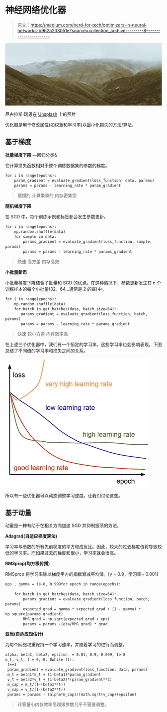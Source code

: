 # 神经网络优化器

> 原文：<https://medium.com/nerd-for-tech/optimizers-in-neural-networks-b962a233051e?source=collection_archive---------8----------------------->

![](img/67099398a249f07d3ca8bbb45605dc35.png)

尼古拉斯·瑞恩在 [Unsplash](https://unsplash.com/s/photos/slope?utm_source=unsplash&utm_medium=referral&utm_content=creditCopyText) 上的照片

优化器是用于修改属性(如权重和学习率)以最小化损失的方法/算法。

## 基于梯度

**批量梯度下降** —回归分类&

它计算损失函数相对于整个训练数据集的参数的梯度。

```
for i in range(epochs):
    param_gradient = evaluate_gradient(loss_function, data, params)
    params = params - learning_rate * param_gradient
```

> 缓慢的
> 计算繁重的
> 内存密集型

**随机梯度下降**

在 SGD 中，每个训练示例和标签都会发生参数更新。

```
for i in range(epochs):
    np.random.shuffle(data)
    for sample in data:
        params_gradient = evaluate_gradient(loss_function, sample, params)
        params = params - learning_rate * params_gradient
```

> 快速
> 高方差
> 内存高效

**小批量新币**

小批量梯度下降结合了批量和 SGD 的优点。在这种情况下，参数更新发生在 n 个训练样本的每个小批量(32，64…通常是 2 的幂)中。

```
for i in range(epochs):
    np.random.shuffle(data)
    for batch in get_batches(data, batch_size=64):
       params_gradient = evaluate_gradient(loss_function, batch, params)
       params = params - learning_rate * params_gradient
```

> 快速
> 较小方差
> 内存效率高

在上述三个优化器中，我们有一个恒定的学习率。这些学习率也会影响表现。下图总结了不同值的学习率和损失之间的关系。

![](img/2b968d15fdc741649e4eef5c14370cc5.png)

所以有一些优化器可以动态调整学习速度。让我们讨论这些。

## 基于动量

动量是一种有助于在相关方向加速 SGD 并抑制振荡的方法。

**Adagrad(自适应梯度算法)**

学习率与参数的所有先前梯度的平方和成反比。因此，较大的过去梯度值将导致较低的学习率。而如果过去的梯度和很小，学习率就会很高。

**RMSprop(均方根传播)**

RMSprop 将学习率除以梯度平方的指数衰减平均值。[γ = 0.9，学习率= 0.001]

```
eps , gamma = 1e-8, 0.999for epoch in range(epochs):   

    for batch in get_batches(data, batch_size=64):
        params_gradient = evaluate_gradient(loss_function, batch, params)
        expected_grad = gamma * expected_grad + (1 - gamma) * np.square(params_gradient)
        RMS_grad = np.sqrt(expected_grad + eps)
        params = params -(eta/RMS_grad) * grad
```

**亚当(自适应矩估计)**

为每个网络权重保持一个学习速率，并随着学习的进行而调整。

```
alpha, beta1, beta2, epsilon  = 0.01, 0.9, 0.999, 1e-8
m_t, v_t, t = 0, 0, 0while (1):
 t+=1
 param_gradient = evaluate_gradient(loss_function, data, params)
 m_t = beta1*m_t + (1-beta1)*param_gradient
 v_t = beta2*v_t + (1-beta2)*(param_gradient**2)
 m_cap = m_t/(1-(beta1**t))
 v_cap = v_t/(1-(beta2**t))       
 params = params - (alpha*m_cap)/(math.sqrt(v_cap)+epsilon)
```

> 计算量小内存效率高超级参数几乎不需要调整。